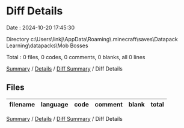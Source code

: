 # Diff Details

Date : 2024-10-20 17:45:30

Directory c:\\Users\\linkj\\AppData\\Roaming\\.minecraft\\saves\\Datapack Learning\\datapacks\\Mob Bosses

Total : 0 files,  0 codes, 0 comments, 0 blanks, all 0 lines

[Summary](results.md) / [Details](details.md) / [Diff Summary](diff.md) / Diff Details

## Files
| filename | language | code | comment | blank | total |
| :--- | :--- | ---: | ---: | ---: | ---: |

[Summary](results.md) / [Details](details.md) / [Diff Summary](diff.md) / Diff Details